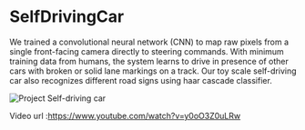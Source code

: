# SelfDrivingCar
We trained a convolutional neural network (CNN) to map raw pixels from a single front-facing camera directly to steering commands. With minimum training data from humans, the system learns to drive in presence of other cars with broken or solid lane markings on a track. Our toy scale self-driving car also recognizes different road signs using haar cascade classifier.

![Project Self-driving car](https://github.com/usman9114/SelfDrivingCar/blob/master/IMG_2310.JPG?raw=true)

Video url :https://www.youtube.com/watch?v=y0oO3Z0uLRw


